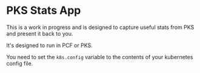 # PKS Stats App
This is a work in progress and is designed to capture useful stats from PKS and present it back to you.

It's designed to run in PCF or PKS.

You need to set the `k8s.config` variable to the contents of your kubernetes config file.
